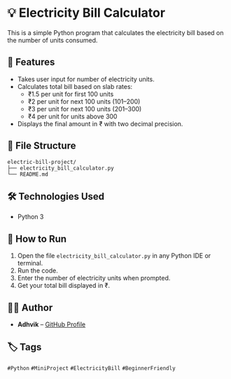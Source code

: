 # 💡 Electricity Bill Calculator

This is a simple Python program that calculates the electricity bill based on the number of units consumed.

## 📌 Features

- Takes user input for number of electricity units.
- Calculates total bill based on slab rates:
  - ₹1.5 per unit for first 100 units
  - ₹2 per unit for next 100 units (101–200)
  - ₹3 per unit for next 100 units (201–300)
  - ₹4 per unit for units above 300
- Displays the final amount in ₹ with two decimal precision.

## 📂 File Structure

```
electric-bill-project/
├── electricity_bill_calculator.py
└── README.md
```
## 🛠️ Technologies Used

- Python 3

## 🚀 How to Run

1. Open the file `electricity_bill_calculator.py` in any Python IDE or terminal.
2. Run the code.
3. Enter the number of electricity units when prompted.
4. Get your total bill displayed in ₹.

## 🙋‍♂️ Author

- **Adhvik** – [GitHub Profile](https://github.com/adhvik2011)

## 🏷️ Tags

`#Python` `#MiniProject` `#ElectricityBill` `#BeginnerFriendly`
